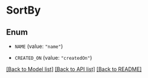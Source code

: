 # SortBy

## Enum


* `NAME` (value: `"name"`)

* `CREATED_ON` (value: `"createdOn"`)


[[Back to Model list]](../README.md#documentation-for-models) [[Back to API list]](../README.md#documentation-for-api-endpoints) [[Back to README]](../README.md)

